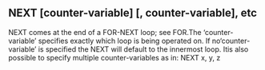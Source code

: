## NEXT [counter-variable] [, counter-variable], etc

NEXT comes at the end of a FOR-NEXT loop; see FOR.The ‘counter-variable’ specifies exactly which loop is being operated on. If no‘counter-variable’ is specified the NEXT will default to the innermost loop. Itis also possible to specify multiple counter-variables as in: NEXT x, y, z